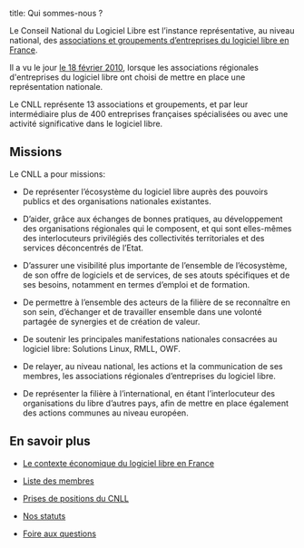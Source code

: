 title: Qui sommes-nous ?

Le Conseil National du Logiciel Libre est l’instance représentative, au niveau national, des [associations et groupements d’entreprises du logiciel libre en France](/cnll/membres/).

Il a vu le jour [le 18 février 2010](/news/communique-de-presse-creation-du-cnll/), lorsque les associations régionales d'entreprises du logiciel libre ont choisi de mettre en place une représentation nationale.

Le CNLL représente 13 associations et groupements, et par leur intermédiaire plus de 400 entreprises françaises spécialisées ou avec une activité significative dans le logiciel libre.

## Missions

Le CNLL a pour missions:

- De représenter l’écosystème du logiciel libre auprès des pouvoirs publics et des organisations nationales existantes.

- D’aider, grâce aux échanges de bonnes pratiques, au développement des organisations régionales qui le composent, et qui sont elles-mêmes des interlocuteurs privilégiés des collectivités territoriales et des services déconcentrés de l’Etat.

- D’assurer une visibilité plus importante de l’ensemble de l’écosystème, de son offre de logiciels et de services, de ses atouts spécifiques et de ses besoins, notamment en termes d’emploi et de formation.

- De permettre à l’ensemble des acteurs de la filière de se reconnaître en son sein, d’échanger et de travailler ensemble dans une volonté partagée de synergies et de création de valeur.

- De soutenir les principales manifestations nationales consacrées au logiciel libre: Solutions Linux, RMLL, OWF.

- De relayer, au niveau national, les actions et la communication de ses membres, les associations régionales d’entreprises du logiciel libre.

- De représenter la filière à l’international, en étant l’interlocuteur des organisations du libre d’autres pays, afin de mettre en place également des actions communes au niveau européen.

## En savoir plus

- [Le contexte économique du logiciel libre en France](/cnll/contexte/)

- [Liste des membres](/cnll/membres/)

- [Prises de positions du CNLL](/positions/)

- [Nos statuts](/cnll/statuts/)

- [Foire aux questions](/cnll/faq/)

